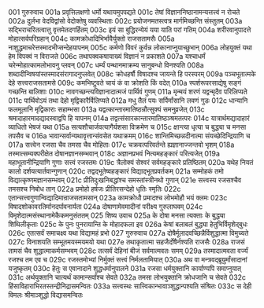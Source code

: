 001	गुरुरुवाच
001a	प्रवृत्तिलक्षणो धर्मो यथायमुपपद्यते
001c	तेषां विज्ञाननिष्ठानामन्यत्तत्त्वं न रोचते
002a	दुर्लभा वेदविद्वांसो वेदोक्तेषु व्यवस्थिताः
002c	प्रयोजनमतस्त्वत्र मार्गमिच्छन्ति संस्तुतम्
003a	सद्भिराचरितत्वात्तु वृत्तमेतदगर्हितम्
003c	इयं सा बुद्धिरन्येयं यया याति परां गतिम्
004a	शरीरवानुपादत्ते मोहात्सर्वपरिग्रहान्
004c	कामक्रोधादिभिर्भावैर्युक्तो राजसतामसैः
005a	नाशुद्धमाचरेत्तस्मादभीप्सन्देहयापनम्
005c	कर्मणो विवरं कुर्वन्न लोकानाप्नुयाच्छुभान्
006a	लोहयुक्तं यथा हेम विपक्वं न विराजते
006c	तथापक्वकषायाख्यं विज्ञानं न प्रकाशते
007a	यश्चाधर्मं चरेन्मोहात्कामलोभावनु प्लवन्
007c	धर्म्यं पन्थानमाक्रम्य सानुबन्धो विनश्यति
008a	शब्दादीन्विषयांस्तस्मादसंरागादनुप्लवेत्
008c	क्रोधहर्षौ विषादश्च जायन्ते हि परस्परम्
009a	पञ्चभूतात्मके देहे सत्त्वराजसतामसे
009c	कमभिष्टुवते चायं कं वा क्रोशति किं वदेत्
010a	स्पर्शरूपरसाद्येषु सङ्गं गच्छन्ति बालिशाः
010c	नावगच्छन्त्यविज्ञानादात्मजं पार्थिवं गुणम्
011a	मृन्मयं शरणं यद्वन्मृदैव परिलिप्यते
011c	पार्थिवोऽयं तथा देहो मृद्विकारैर्विलिप्यते
012a	मधु तैलं पयः सर्पिर्मांसानि लवणं गुडः
012c	धान्यानि फलमूलानि मृद्विकाराः सहाम्भसा
013a	यद्वत्कान्तारमातिष्ठन्नौत्सुक्यं समनुव्रजेत्
013c	श्रमादाहारमादद्यादस्वाद्वपि हि यापनम्
014a	तद्वत्संसारकान्तारमातिष्ठञ्श्रमतत्परः
014c	यात्रार्थमद्यादाहारं व्याधितो भेषजं यथा
015a	सत्यशौचार्जवत्यागैर्यशसा विक्रमेण च
015c	क्षान्त्या धृत्या च बुद्ध्या च मनसा तपसैव च
016a	भावान्सर्वान्यथावृत्तान्संवसेत यथाक्रमम्
016c	शान्तिमिच्छन्नदीनात्मा संयच्छेदिन्द्रियाणि च
017a	सत्त्वेन रजसा चैव तमसा चैव मोहिताः
017c	चक्रवत्परिवर्तन्ते ह्यज्ञानाज्जन्तवो भृशम्
018a	तस्मात्सम्यक्परीक्षेत दोषानज्ञानसम्भवान्
018c	अज्ञानप्रभवं नित्यमहङ्कारं परित्यजेत्
019a	महाभूतानीन्द्रियाणि गुणाः सत्त्वं रजस्तमः
019c	त्रैलोक्यं सेश्वरं सर्वमहङ्कारे प्रतिष्ठितम्
020a	यथेह नियतं कालो दर्शयत्यार्तवान्गुणान्
020c	तद्वद्भूतेष्वहङ्कारं विद्याद्भूतप्रवर्तकम्
021a	सम्मोहकं तमो विद्यात्कृष्णमज्ञानसम्भवम्
021c	प्रीतिदुःखनिबद्धांश्च समस्तांस्त्रीनथो गुणान्
021e	सत्त्वस्य रजसश्चैव तमसश्च निबोध तान्
022a	प्रमोहो हर्षजः प्रीतिरसन्देहो धृतिः स्मृतिः
022c	एतान्सत्त्वगुणान्विद्यादिमान्राजसतामसान्
023a	कामक्रोधौ प्रमादश्च लोभमोहौ भयं क्लमः
023c	विषादशोकावरतिर्मानदर्पावनार्यता
024a	दोषाणामेवमादीनां परीक्ष्य गुरुलाघवम्
024c	विमृशेदात्मसंस्थानामेकैकमनुसंततम्
025  	शिष्य उवाच
025a	के दोषा मनसा त्यक्ताः के बुद्ध्या शिथिलीकृताः
025c	के पुनः पुनरायान्ति के मोहादफला इव
026a	केषां बलाबलं बुद्ध्या हेतुभिर्विमृशेद्बुधः
026c	एतत्सर्वं समाचक्ष्व यथा विद्यामहं प्रभो
027  	गुरुरुवाच
027a	दोषैर्मूलादवच्छिन्नैर्विशुद्धात्मा विमुच्यते
027c	विनाशयति सम्भूतमयस्मयमयो यथा
027e	तथाकृतात्मा सहजैर्दोषैर्नश्यति राजसैः
028a	राजसं तामसं चैव शुद्धात्माकर्मसम्भवम्
028c	तत्सर्वं देहिनां बीजं सर्वमात्मवतः समम्
029a	तस्मादात्मवता वर्ज्यं रजश्च तम एव च
029c	रजस्तमोभ्यां निर्मुक्तं सत्त्वं निर्मलतामियात्
030a	अथ वा मन्त्रवद्ब्रूयुर्मांसादानां यजुष्कृतम्
030c	हेतुः स एवानादाने शुद्धधर्मानुपालने
031a	रजसा धर्मयुक्तानि कार्याण्यपि समाप्नुयात्
031c	अर्थयुक्तानि चात्यर्थं कामान्सर्वांश्च सेवते
032a	तमसा लोभयुक्तानि क्रोधजानि च सेवते
032c	हिंसाविहाराभिरतस्तन्द्रीनिद्रासमन्वितः
033a	सत्त्वस्थः सात्त्विकान्भावाञ्शुद्धान्पश्यति संश्रितः
033c	स देही विमलः श्रीमाञ्शुद्धो विद्यासमन्वितः

